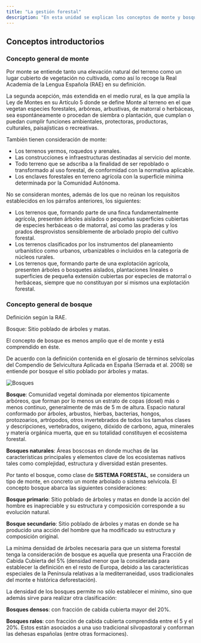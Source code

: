 ```yaml
---
title: "La gestión forestal"
description: "En esta unidad se explican los conceptos de monte y bosque, se precisa la legislación forestal y se indica la situación y los instrumentos para la gestión de los espacios forestales."
---
```


## Conceptos introductorios

### Concepto general de monte

Por monte se entiende tanto una elevación natural del terreno como un lugar cubierto de vegetación no cultivada, como así lo recoge la Real Academia de la Lengua Española (RAE) en su definición.

La segunda acepción, más extendida en el medio rural, es la que amplía la Ley de Montes en su Artículo 5 donde se define Monte al terreno en el que vegetan especies forestales, arbóreas, arbustivas, de matorral o herbáceas, sea espontáneamente o procedan de siembra o plantación, que cumplan o puedan cumplir funciones ambientales, protectoras, productoras, culturales, paisajísticas o recreativas.

También tienen consideración de monte:

- Los terrenos yermos, roquedos y arenales.
- Las construcciones e infraestructuras destinadas al servicio del monte.
- Todo terreno que se adscriba a la finalidad de ser repoblado o transformado al uso forestal, de conformidad con la normativa aplicable.
- Los enclaves forestales en terreno agrícola con la superficie mínima determinada por la Comunidad Autónoma.

No se consideran montes, además de los que no reúnan los requisitos establecidos en los párrafos anteriores, los siguientes:

- Los terrenos que, formando parte de una finca fundamentalmente agrícola, presenten árboles aislados o pequeñas superficies cubiertas de especies herbáceas o de matorral, así como las praderas y los prados desprovistos sensiblemente de arbolado propio del cultivo forestal.
- Los terrenos clasificados por los instrumentos del planeamiento urbanístico como urbanos, urbanizables o incluidos en la categoría de núcleos rurales.
- Los terrenos que, formando parte de una explotación agrícola, presenten árboles o bosquetes aislados, plantaciones lineales o superficies de pequeña extensión cubiertas por especies de matorral o herbáceas, siempre que no constituyan por sí mismos una explotación forestal.

### Concepto general de bosque

Definición según la RAE.

Bosque: Sitio poblado de árboles y matas.

El concepto de bosque es menos amplio que el de monte y está comprendido en éste.

De acuerdo con la definición contenida en el glosario de términos selvícolas del Compendio de Selvicultura Aplicada en España (Serrada et al. 2008) se entiende por bosque el sitio poblado por árboles y matas.

![Bosques](/assets/1_1.jpg)

**Bosque**: Comunidad vegetal dominada por elementos típicamente arbóreos, que forman por lo menos un estrato de copas (dosel) más o menos continuo, generalmente de más de 5 m de altura. Espacio natural conformado por árboles, arbustos, hierbas, bacterias, hongos, protozoarios, artrópodos, otros invertebrados de todos los tamaños clases y descripciones, vertebrados, oxigeno, dióxido de carbono, agua, minerales y materia orgánica muerta, que en su totalidad constituyen el ecosistema forestal.

**Bosques naturales**: Áreas boscosas en donde muchas de las características principales y elementos clave de los ecosistemas nativos tales como complejidad, estructura y diversidad están presentes.

Por tanto el bosque, como clase de **SISTEMA FORESTAL**, se considera un tipo de monte, en concreto un monte arbolado o sistema selvícola. El concepto bosque abarca las siguientes consideraciones:

**Bosque primario**: Sitio poblado de árboles y matas en donde la acción del hombre es inapreciable y su estructura y composición corresponde a su evolución natural.

**Bosque secundario**: Sitio poblado de árboles y matas en donde se ha producido una acción del hombre que ha modificado su estructura y composición original.

La mínima densidad de árboles necesaria para que un sistema forestal tenga la consideración de bosque es aquella que presenta una Fracción de Cabida Cubierta del 5% (densidad menor que la considerada para establecer la definición en el resto de Europa, debido a las características especiales de la Península relativas a la mediterraneidad, usos tradicionales del monte e histórica deforestación).

La densidad de los bosques permite no sólo establecer el mínimo, sino que además sirve para realizar otra clasificación:

**Bosques densos**: con fracción de cabida cubierta mayor del 20%.

**Bosques ralos**: con fracción de cabida cubierta comprendida entre el 5 y el 20%. Estos están asociados a una uso tradicional silvopastoral y conforman las dehesas españolas (entre otras formaciones).

